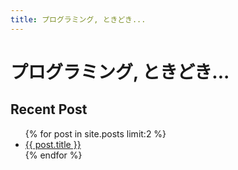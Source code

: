 ```yaml
---
title: プログラミング, ときどき...
---
```

# プログラミング, ときどき...

## Recent Post
<ul>
  {% for post in site.posts limit:2 %}
    <li>
      <a href="{{ post.url }}">{{ post.title }}</a>
    </li>
  {% endfor %}
</ul>
